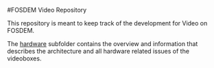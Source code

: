 #FOSDEM Video Repository

This repository is meant to keep track of the development for Video on FOSDEM.

The [hardware](https://github.com/FOSDEM/video/tree/master/hardware "hardware") subfolder contains the overview and information that describes the architecture and all hardware related issues of the videoboxes.
